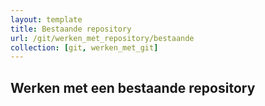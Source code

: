 ```yaml
---
layout: template
title: Bestaande repository
url: /git/werken_met_repository/bestaande
collection: [git, werken_met_git]
---
```


## Werken met een bestaande repository